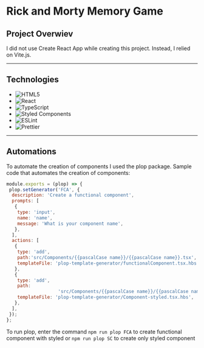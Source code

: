 # Rick and Morty Memory Game

## Project Overwiev

I did not use Create React App while creating this project. Instead, I relied on Vite.js.

------------

## Technologies

- ![HTML5](https://img.shields.io/badge/html5-%23E34F26.svg?style=for-the-badge&logo=html5&logoColor=white)
- ![React](https://img.shields.io/badge/react-%2320232a.svg?style=for-the-badge&logo=react&logoColor=%2361DAFB)
- ![TypeScript](https://img.shields.io/badge/typescript-%23007ACC.svg?style=for-the-badge&logo=typescript&logoColor=white)
- ![Styled Components](https://img.shields.io/badge/styled--components-DB7093?style=for-the-badge&logo=styled-components&logoColor=white)
- ![ESLint](https://img.shields.io/badge/ESLint-4B3263?style=for-the-badge&logo=eslint&logoColor=white)
- ![Prettier](https://img.shields.io/badge/prettier-1A2C34?style=for-the-badge&logo=prettier&logoColor=F7BA3E)

------------

## Automations

To automate the creation of components I used the plop package. Sample code that automates the creation of components:

```javascript
module.exports = (plop) => {
 plop.setGenerator('FCA', {
  description: 'Create a functional component',
  prompts: [
   {
    type: 'input',
    name: 'name',
    message: 'What is your component name',
   },
  ],
  actions: [
   {
    type: 'add',
    path:'src/Components/{{pascalCase name}}/{{pascalCase name}}.tsx',
    templateFile: 'plop-template-generator/functionalComponent.tsx.hbs',
   },
   {
    type: 'add',
    path:
                   'src/Components/{{pascalCase name}}/{{pascalCase name}}.styled.tsx',
    templateFile: 'plop-template-generator/Component-styled.tsx.hbs',
   },
  ],
 });
};
```

To run plop, enter the command `npm run plop FCA` to create functional component with styled or `npm run plop SC` to create only styled component
